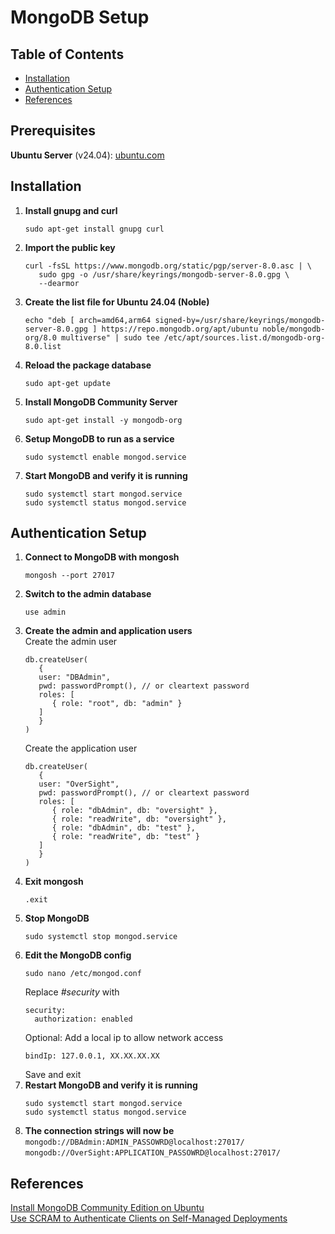 # MongoDB Setup

## Table of Contents
- [Installation](#installation)
- [Authentication Setup](#authentication-setup)
- [References](#references)

## Prerequisites
**Ubuntu Server** (v24.04): [ubuntu.com](https://ubuntu.com/download/server)

## Installation

1. **Install gnupg and curl**  
   ```
   sudo apt-get install gnupg curl
   ```
2. **Import the public key**  
   ```
   curl -fsSL https://www.mongodb.org/static/pgp/server-8.0.asc | \
      sudo gpg -o /usr/share/keyrings/mongodb-server-8.0.gpg \
      --dearmor
   ```
3. **Create the list file for Ubuntu 24.04 (Noble)**  
   ```
   echo "deb [ arch=amd64,arm64 signed-by=/usr/share/keyrings/mongodb-server-8.0.gpg ] https://repo.mongodb.org/apt/ubuntu noble/mongodb-org/8.0 multiverse" | sudo tee /etc/apt/sources.list.d/mongodb-org-8.0.list
   ```
4. **Reload the package database**  
   ```
   sudo apt-get update
   ```  
5. **Install MongoDB Community Server**  
   ```
   sudo apt-get install -y mongodb-org
   ```  
6. **Setup MongoDB to run as a service**  
   ```
   sudo systemctl enable mongod.service
   ```  
7. **Start MongoDB and verify it is running** 
   ```
   sudo systemctl start mongod.service
   sudo systemctl status mongod.service
   ```
## Authentication Setup
1. **Connect to MongoDB with mongosh**
   ```
   mongosh --port 27017
   ```
2. **Switch to the admin database**
   ```
   use admin
   ```
3. **Create the admin and application users**  
   Create the admin user
   ```
   db.createUser(
      {
      user: "DBAdmin",
      pwd: passwordPrompt(), // or cleartext password
      roles: [
         { role: "root", db: "admin" }
      ]
      }
   )
   ```
   Create the application user
   ```
   db.createUser(
      {
      user: "OverSight",
      pwd: passwordPrompt(), // or cleartext password
      roles: [
         { role: "dbAdmin", db: "oversight" },
         { role: "readWrite", db: "oversight" },
         { role: "dbAdmin", db: "test" },
         { role: "readWrite", db: "test" }
      ]
      }
   )
   ```
4. **Exit mongosh**
   ```
   .exit
   ```
5. **Stop MongoDB**
   ```
   sudo systemctl stop mongod.service
   ```
6. **Edit the MongoDB config**
   ```
   sudo nano /etc/mongod.conf
   ```
   Replace *#security* with
   ```
   security:
     authorization: enabled
   ```
   Optional: Add a local ip to allow network access
   ```
   bindIp: 127.0.0.1, XX.XX.XX.XX
   ```
   Save and exit
7. **Restart MongoDB and verify it is running** 
   ```
   sudo systemctl start mongod.service
   sudo systemctl status mongod.service
   ```
8. **The connection strings will now be**  
   ```mongodb://DBAdmin:ADMIN_PASSOWRD@localhost:27017/```  
   ```mongodb://OverSight:APPLICATION_PASSOWRD@localhost:27017/```  

## References
[Install MongoDB Community Edition on Ubuntu](https://www.mongodb.com/docs/manual/tutorial/install-mongodb-on-ubuntu)  
[Use SCRAM to Authenticate Clients on Self-Managed Deployments](https://www.mongodb.com/docs/manual/tutorial/configure-scram-client-authentication/)  